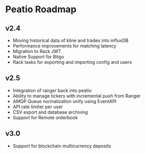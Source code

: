 # Peatio Roadmap

## v2.4

 * Moving historical data of kline and trades into influxDB
 * Performance improvements for matching latency
 * Migration to Rack JWT
 * Native Support for Bitgo
 * Rack tasks for exporting and importing config and users

## v2.5

 * Integration of ranger back into peatio
 * Ability to manage tickers with incremental push from Ranger
 * AMQP Queue normalization unify using EventAPI
 * API rate limiter per user
 * CSV export and database archiving
 * Support for Remote orderbook

## v3.0

 * Support for blockchain multicurrency deposits
